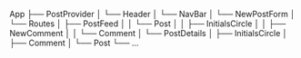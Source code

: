 App
├── PostProvider
│   └── Header
│   └── NavBar
│   └── NewPostForm
│   └── Routes
│       ├── PostFeed
│       │   └── Post
│       │       ├── InitialsCircle
│       │       ├── NewComment
│       │       └── Comment
│       └── PostDetails
│           ├── InitialsCircle
│           ├── Comment
│           └── Post
└── ...
